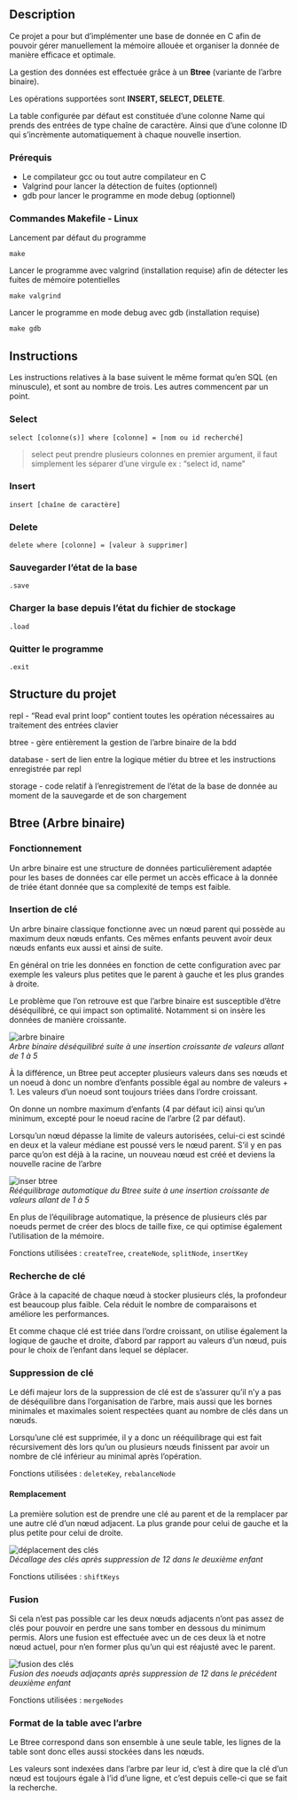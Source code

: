 
## Description

Ce projet a pour but d’implémenter une base de donnée en C afin de pouvoir gérer manuellement la mémoire allouée et organiser la donnée de manière efficace et optimale.

La gestion des données est effectuée grâce à un **Btree** (variante de l’arbre binaire).

Les opérations supportées sont **INSERT, SELECT, DELETE**.

La table configurée par défaut est constituée d’une colonne Name qui prends des entrées de type chaîne de caractère. Ainsi que d’une colonne ID qui s’incrèmente automatiquement à chaque nouvelle insertion. 

### Prérequis

- Le compilateur gcc ou tout autre compilateur en C
- Valgrind pour lancer la détection de fuites (optionnel)
- gdb pour lancer le programme en mode debug (optionnel)

### Commandes Makefile - Linux

Lancement par défaut du programme
```
make 
```

Lancer le programme avec valgrind (installation requise) afin de détecter les fuites de mémoire potentielles
```
make valgrind
```

Lancer le programme en mode debug avec gdb (installation requise)
```
make gdb
```

## Instructions

Les instructions relatives à la base suivent le même format qu’en SQL (en minuscule), et sont au nombre de trois. Les autres commencent par un point.
### Select
```
select [colonne(s)] where [colonne] = [nom ou id recherché]
```

> select peut prendre plusieurs colonnes en premier argument, il faut simplement les séparer d’une virgule ex : “select id, name”
### Insert
```
insert [chaîne de caractère]
```

### Delete
```
delete where [colonne] = [valeur à supprimer]
```

### Sauvegarder l’état de la base

```
.save
```

### Charger la base depuis l’état du fichier de stockage

```
.load
```

### Quitter le programme

```
.exit
```
## Structure du projet

repl - “Read eval print loop” contient toutes les opération nécessaires au traitement des entrées clavier

btree - gère entièrement la gestion de l’arbre binaire de la bdd

database - sert de lien entre la logique métier du btree et les instructions enregistrée par repl

storage - code relatif à l’enregistrement de l’état de la base de donnée au moment de la sauvegarde et de son chargement

## Btree (Arbre binaire)

### Fonctionnement

Un arbre binaire est une structure de données particulièrement adaptée pour les bases de données car elle permet un accès efficace à la donnée de triée étant donnée que sa complexité de temps est faible.

### Insertion de clé

Un arbre binaire classique fonctionne avec un nœud parent qui possède au maximum deux nœuds enfants. Ces mêmes enfants peuvent avoir deux nœuds enfants eux aussi et ainsi de suite. 

En général on trie les données en fonction de cette configuration avec par exemple les valeurs plus petites que le parent à gauche et les plus grandes à droite.

Le problème que l’on retrouve est que l’arbre binaire est susceptible d’être déséquilibré, ce qui impact son optimalité. Notamment si on insère les données de manière croissante.

![arbre binaire](img/arbre_binaire.png)  
*Arbre binaire déséquilibré suite à une insertion croissante de valeurs allant de 1 à 5*

À la différence, un Btree peut accepter plusieurs valeurs dans ses nœuds et un noeud à donc un nombre d’enfants possible égal au nombre de valeurs + 1. Les valeurs d’un noeud sont toujours triées dans l’ordre croissant.

On donne un nombre maximum d’enfants (4 par défaut ici) ainsi qu’un minimum, excepté pour le noeud racine de l’arbre (2 par défaut).

Lorsqu’un nœud dépasse la limite de valeurs autorisées, celui-ci est scindé en deux et la valeur médiane est poussé vers le nœud parent. S’il y en pas parce qu’on est déjà à la racine, un nouveau nœud est créé et deviens la nouvelle racine de l’arbre

![inser btree](img/inser_btree.png)  
*Rééquilibrage automatique du Btree suite à une insertion croissante de valeurs allant de 1 à 5*

En plus de l’équilibrage automatique, la présence de plusieurs clés par noeuds permet de créer des blocs de taille fixe, ce qui optimise également l’utilisation de la mémoire.

Fonctions utilisées : `createTree`, `createNode`, `splitNode`, `insertKey`

### Recherche de clé

Grâce à la capacité de chaque nœud à stocker plusieurs clés, la profondeur est beaucoup plus faible. Cela réduit le nombre de comparaisons et améliore les performances.

Et comme chaque clé est triée dans l’ordre croissant, on utilise également la logique de gauche et droite, d’abord par rapport au valeurs d’un nœud, puis pour le choix de l’enfant dans lequel se déplacer. 

### Suppression de clé

Le défi majeur lors de la suppression de clé est de s’assurer qu’il n’y a pas de déséquilibre dans l’organisation de l’arbre, mais aussi que les bornes minimales et maximales soient respectées quant au nombre de clés dans un nœuds.

Lorsqu’une clé est supprimée, il y a donc un rééquilibrage qui est fait récursivement dès lors qu’un ou plusieurs nœuds finissent par avoir un nombre de clé inférieur au minimal après l’opération.  

Fonctions utilisées : `deleteKey`, `rebalanceNode`

#### Remplacement

La première solution est de prendre une clé au parent et de la remplacer par une autre clé d’un nœud adjacent. La plus grande pour celui de gauche et la plus petite pour celui de droite.

![déplacement des clés](img/shiftkeys.png)  
*Décallage des clés après suppression de 12 dans le deuxième enfant*

Fonctions utilisées : `shiftKeys`

### Fusion

Si cela n’est pas possible car les deux nœuds adjacents n’ont pas assez de clés pour pouvoir en perdre une sans tomber en dessous du minimum permis. Alors une fusion est effectuée avec un de ces deux là et notre nœud actuel, pour n’en former plus qu’un qui est réajusté avec le parent. 

![fusion des clés](img/mergenodes.png)  
*Fusion des noeuds adjaçants après suppression de 12 dans le précédent deuxième enfant*

Fonctions utilisées : `mergeNodes`

### Format de la table avec l’arbre

Le Btree correspond dans son ensemble à une seule table, les lignes de la table sont donc elles aussi stockées dans les nœuds.

Les valeurs sont indexées dans l’arbre par leur id, c’est à dire que la clé d’un nœud est toujours égale à l’id d’une ligne, et c’est depuis celle-ci que se fait la recherche.
